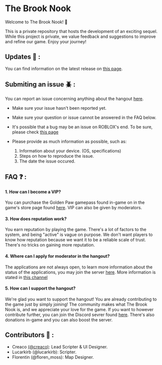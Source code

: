 # The Brook Nook

Welcome to The Brook Nook! 🌴

This is a private repository that hosts the development of an exciting sequel. While this project is private, we value feedback and suggestions to improve and refine our game. Enjoy your journey!

## Updates 🎲 :
You can find information on the latest release on [this page](https://github.com/axstin/the-brook-nook/releases).

## Submiting an issue 🪲 :
You can report an issue concerning anything about the hangout [here](https://github.com/CreacOwo/The-Brook-Nook/issues). 
- Make sure your issue hasn't been reported yet.
- Make sure your question or issue cannot be answered in the FAQ below.
- It's possible that a bug may be an issue on ROBLOX's end. To be sure, please check [this page](https://devforum.roblox.com/c/bug-reports/10)
- Please provide as much information as possible, such as:

  1. Information about your device. (OS, specifications)
  2. Steps on how to reproduce the issue.
  3. The date the issue occured.

## FAQ ❓ :
#### 1. How can I become a VIP?
You can purchase the Golden Paw gamepass found in-game on in the game's store page found [here](https://www.roblox.com/game-pass/4707597/VIP). VIP can also be given by moderators.

#### 3. How does reputation work?
You earn reputation by playing the game. There's a lot of factors to the system, and being "active" is vague on purpose. We don't want players to know how reputation because we want it to be a reliable scale of trust. There's no tricks on gaining more reputation.

#### 4. Where can I apply for moderator in the hangout?
The applications are not always open, to learn more information about the status of the applications, you may join the server [here](https://discord.gg/furryfandom). More information is stated in [this channel](https://discord.com/channels/718167064883232779/802998375007780864)

#### 5. How can I support the hangout?
We're glad you want to support the hangout! You are already contributing to the game just by simply joining! The community makes what The Brook Nook is, and we appreciate your love for the game. If you want to however contribute further, you can join the Discord sevrer found [here](https://discord.gg/furryfandom). There's also donations in-game and you can also boost the server.

## Contributors 🔨 : 
- Creaco    [(@creaco)](https://github.com/CreacOwo): Lead Scripter & UI Designer.
- Lucarkirb (@lucarkirb): Scripter.
- Florentin (@floren_moss): Map Designer.
